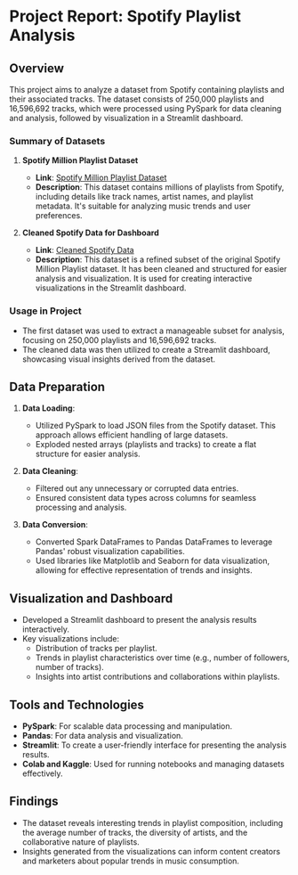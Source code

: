 
# Project Report: Spotify Playlist Analysis

## Overview
This project aims to analyze a dataset from Spotify containing playlists and their associated tracks. The dataset consists of 250,000 playlists and 16,596,692 tracks, which were processed using PySpark for data cleaning and analysis, followed by visualization in a Streamlit dashboard.

### Summary of Datasets

1. **Spotify Million Playlist Dataset**  
   - **Link**: [Spotify Million Playlist Dataset](https://www.kaggle.com/datasets/himanshuwagh/spotify-million)
   - **Description**: This dataset contains millions of playlists from Spotify, including details like track names, artist names, and playlist metadata. It's suitable for analyzing music trends and user preferences.

2. **Cleaned Spotify Data for Dashboard**  
   - **Link**: [Cleaned Spotify Data](https://www.kaggle.com/datasets/esraaabdelrazek/spotify-data)
   - **Description**: This dataset is a refined subset of the original Spotify Million Playlist dataset. It has been cleaned and structured for easier analysis and visualization. It is used for creating interactive visualizations in the Streamlit dashboard.

### Usage in Project
- The first dataset was used to extract a manageable subset for analysis, focusing on 250,000 playlists and 16,596,692 tracks.
- The cleaned data was then utilized to create a Streamlit dashboard, showcasing visual insights derived from the dataset.


## Data Preparation
1. **Data Loading**: 
   - Utilized PySpark to load JSON files from the Spotify dataset. This approach allows efficient handling of large datasets.
   - Exploded nested arrays (playlists and tracks) to create a flat structure for easier analysis.

2. **Data Cleaning**:
   - Filtered out any unnecessary or corrupted data entries.
   - Ensured consistent data types across columns for seamless processing and analysis.

3. **Data Conversion**:
   - Converted Spark DataFrames to Pandas DataFrames to leverage Pandas' robust visualization capabilities.
   - Used libraries like Matplotlib and Seaborn for data visualization, allowing for effective representation of trends and insights.

## Visualization and Dashboard
- Developed a Streamlit dashboard to present the analysis results interactively.
- Key visualizations include:
  - Distribution of tracks per playlist.
  - Trends in playlist characteristics over time (e.g., number of followers, number of tracks).
  - Insights into artist contributions and collaborations within playlists.

## Tools and Technologies
- **PySpark**: For scalable data processing and manipulation.
- **Pandas**: For data analysis and visualization.
- **Streamlit**: To create a user-friendly interface for presenting the analysis results.
- **Colab and Kaggle**: Used for running notebooks and managing datasets effectively.

## Findings
- The dataset reveals interesting trends in playlist composition, including the average number of tracks, the diversity of artists, and the collaborative nature of playlists.
- Insights generated from the visualizations can inform content creators and marketers about popular trends in music consumption.
